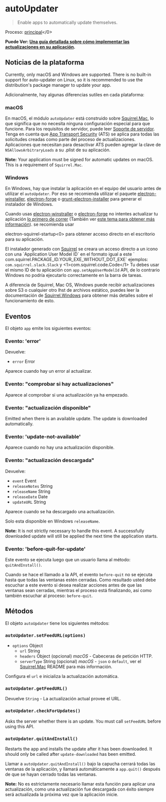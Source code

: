 # autoUpdater

> Enable apps to automatically update themselves.

Proceso: [principal](../glossary.md#main-process)</0>

**Puede Ver: [Una guía detallada sobre cómo implementar las actualizaciones en su aplicación](../tutorial/updates.md).**

## Noticias de la plataforma

Currently, only macOS and Windows are supported. There is no built-in support for auto-updater on Linux, so it is recommended to use the distribution's package manager to update your app.

Adicionalmente, hay algunas diferencias sutiles en cada plataforma:

### macOS

En macOS, el módulo `autoUpdater` está construido sobre [Squirrel.Mac](https://github.com/Squirrel/Squirrel.Mac), lo que significa que no necesita ninguna configuración especial para que funcione. Para los requisitos de servidor, puede leer [Soporte de servidor](https://github.com/Squirrel/Squirrel.Mac#server-support). Tenga en cuenta que [App Transport Security](https://developer.apple.com/library/content/documentation/General/Reference/InfoPlistKeyReference/Articles/CocoaKeys.html#//apple_ref/doc/uid/TP40009251-SW35) (ATS) se aplica para todas las solicitudes creadas como parte del proceso de actualizaciones. Aplicaciones que necesitan para desactivar ATS pueden agregar la clave de `NSAllowsArbitraryLoads` a su .plist de su aplicación.

**Note:** Your application must be signed for automatic updates on macOS. This is a requirement of `Squirrel.Mac`.

### Windows

En Windows, hay que instalar la aplicación en el equipo del usuario antes de utilizar el `autoUpdater`. Por eso se recomienda utilizar el paquete [electron-winstaller](https://github.com/electron/windows-installer), [electron-forge](https://github.com/electron-userland/electron-forge) o [grunt-electron-installer](https://github.com/electron/grunt-electron-installer) para generar el instalador de Windows.

Cuando usas [electron-winstraller](https://github.com/electron/windows-installer) o [electron-forge](https://github.com/electron-userland/electron-forge) no intentes actualizar tu aplicación [lo primero de correr](https://github.com/electron/windows-installer#handling-squirrel-events) (También ver [este tema para obtener más información](https://github.com/electron/electron/issues/7155)). se recomienda usar

electron-squirrel-startup<0> para obtener acceso directo en el escritorio para su aplicación.</p> 

El instalador generado con [Squirrel](https://msdn.microsoft.com/en-us/library/windows/desktop/dd378459(v=vs.85).aspx) se creara un acceso directo a un icono con una `Application User Model ID` en el formato igual a este ` com.squirrel.PACKAGE_ID.YOUR_EXE_WITHOUT_DOT_EXE` ejemplos: `com.squirrel.slack.Slack` y <1>com.squirrel.code.Code</1> Tu debes usar el mismo ID de tu aplicación con `app.setAppUserModelId` API, de lo contrario Windows no podría ejecutarlo correctamente en la barra de tareas.

A diferencia de Squirrel, Mac OS, Windows puede recibir actualizaciones sobre S3 o cualquier otro lhst de archivos estático, puedes leer la documentación de [Squirrel.Windows](https://github.com/Squirrel/Squirrel.Windows) para obtener más detalles sobre el funcionamiento de esto.



## Eventos

El objeto `app` emite los siguientes eventos:



### Evento: 'error'

Devuelve:

* `error` Error

Aparece cuando hay un error al actualizar.



### Evento: "comprobar si hay actualizaciones"

Aparece al comprobar si una actualización ya ha empezado.



### Evento: "actualización disponible"

Emitted when there is an available update. The update is downloaded automatically.



### Evento: 'update-not-available'

Aparece cuando no hay una actualización disponible.



### Evento: "actualización descargada"

Devuelve:

* `event` Event
* `releaseNotes` String
* `releaseName` String
* `releaseDate` Date
* `updateURL` String

Aparece cuando se ha descargado una actualización.

Solo esta disponible en Windows `releaseName`.

**Note:** It is not strictly necessary to handle this event. A successfully downloaded update will still be applied the next time the application starts.



### Evento: 'before-quit-for-update'

Este evento se ejecuta luego que un usuario llama al método: `quitAndInstall()`.

Cuando se hace el llamado a la API, el evento `before-quit` no se ejecuta hasta que todas las ventanas estén cerradas. Como resultado usted debe escuchar a este evento si desea realizar acciones antes de que las ventanas sean cerradas, mientras el proceso está finalizando, así como también escuchar al proceso: `before-quit`.



## Métodos

El objeto `autoUpdater` tiene los siguientes métodos:



### `autoUpdater.setFeedURL(options)`

* `options` Object 
    * `url` String
  * `headers` Object (opcional) _macOS_ - Cabeceras de petición HTTP.
  * `serverType` String (opcional) _macOS_ - `json` o `default`, ver el [Squirrel.Mac](https://github.com/Squirrel/Squirrel.Mac) README para más información.

Configura el `url` e inicializa la actualización automática.



### `autoUpdater.getFeedURL()`

Devuelve `String` - La actualización actual provee el URL.



### `autoUpdater.checkForUpdates()`

Asks the server whether there is an update. You must call `setFeedURL` before using this API.



### `autoUpdater.quitAndInstall()`

Restarts the app and installs the update after it has been downloaded. It should only be called after `update-downloaded` has been emitted.

Llamar a `autoUpdater.quitAndInstall()` bajo la capucha cerrará todas las ventanas de la aplicación, y llamará automáticamente a `app.quit()` después de que se hayan cerrado todas las ventanas.

**Note:** No es estrictamente necesario llamar esta función para aplicar una actualización, como una actualización fue descargada con éxito siempre será actualizada la próxima vez que la aplicación inicie.
